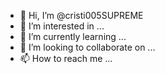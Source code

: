 - 👋 Hi, I’m @cristi005SUPREME
- 👀 I’m interested in ...
- 🌱 I’m currently learning ...
- 💞️ I’m looking to collaborate on ...
- 📫 How to reach me ...

<!---
cristi005SUPREME/cristi005SUPREME is a ✨ special ✨ repository because its `README.md` (this file) appears on your GitHub profile.
You can click the Preview link to take a look at your changes.
--->
